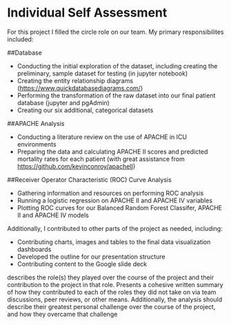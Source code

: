 # Individual Self Assessment

For this project I filled the circle role on our team. My primary responsibilites included:

##Database
- Conducting the initial exploration of the dataset, including creating the preliminary, sample dataset for testing (in jupyter notebook)
- Creating the entity relationship diagrams (https://www.quickdatabasediagrams.com/)
- Performing the transformation of the raw dataset into our final patient database (jupyter and pgAdmin)
- Creating our six additional, categorical datasets

##APACHE Analysis
- Conducting a literature review on the use of APACHE in ICU environments
- Preparing the data and calculating APACHE II scores and predicted mortality rates for each patient (with great assistance from https://github.com/kevinconroy/apacheII)

##Receiver Operator Characteristic (ROC) Curve Analysis
- Gathering information and resources on performing ROC analysis
- Running a logistic regression on APACHE II and APACHE IV variables
- Plotting ROC curves for our Balanced Random Forest Classifer, APACHE II and APACHE IV models

Additionally, I contributed to other parts of the project as needed, including:
- Contributing charts, images and tables to the final data visualization dashboards
- Developed the outline for our presentation structure
- Contributing content to the Google slide deck

describes the role(s) they played over the course
of the project and their contribution to the project
in that role.
Presents a cohesive written summary of how they
contributed to each of the roles they did not take
on via team discussions, peer reviews, or other
means.
Additionally, the analysis should describe their
greatest personal challenge over the course of the
project, and how they overcame that challenge

